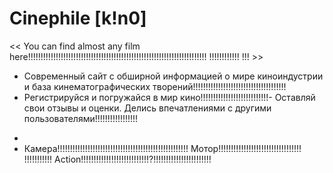   # Сinephile [k!n0]
<< You can find almost any film here!!!!!!!!!!!!!!!!!!!!!!!!!!!!!!!!!!!!!!!!!!!!!!!!!!!!!!!!!!!!!!!!!!!!!!! !!!!!!!!!!!! !!! >>

- Современный сайт с обширной информацией о мире киноиндустрии и база кинематографических творений!!!!!!!!!!!!!!!!!!!!!!!!!!!!!!!!!!!!!
- Регистрируйся и погружайся в мир кино!!!!!!!!!!!!!!!!!!!!!!!!!!!- Оставляй свои отзывы и оценки. Делись впечатлениями с другими пользователями!!!!!!!!!!!!!!!!!
*
* Камера!!!!!!!!!!!!!!!!!!!!!!!!!!!!!!!!!!!!!!!!!!!!!!!!!!!! Мотор!!!!!!!!!!!!!!!!!!!!!!!!!!!!!!!!! !!!!!!!!!!! Action!!!!!!!!!!!!!!!!!!!!!!!!!!!?!!!!!!!!!!!!!!!!!!!!!!!

